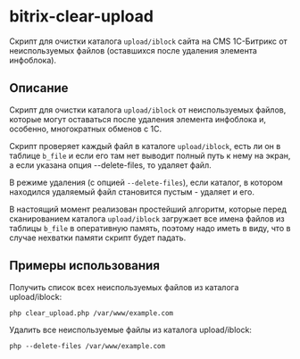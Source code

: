 # bitrix-clear-upload

Скрипт для очистки каталога `upload/iblock` сайта на CMS 1С-Битрикс от неиспользуемых файлов (оставшихся после удаления элемента инфоблока).

## Описание

Скрипт для очистки каталога `upload/iblock` от неиспользуемых файлов, которые могут оставаться после удаления элемента инфоблока и, особенно, многократных обменов с 1С.

Скрипт проверяет каждый файл в каталоге `upload/iblock`, есть ли он в таблице `b_file` и если его там нет выводит полный путь к нему на экран, а если указана опция --delete-files, то удаляет файл. 

В режиме удаления (с опцией `--delete-files`), если каталог, в котором находился удаляемый файл становится пустым - удаляет и его.

В настоящий момент реализован простейший алгоритм, которые перед сканированием каталога `upload/iblock` загружает все имена файлов из таблицы `b_file` в оперативную память, поэтому надо иметь в виду, что в случае нехватки памяти скрипт будет падать.

## Примеры использования

Получить список всех неиспользуемых файлов из каталога upload/iblock:

``
php clear_upload.php /var/www/example.com
``

Удалить все неиспользуемые файлы из каталога upload/iblock:

``
php --delete-files /var/www/example.com
``